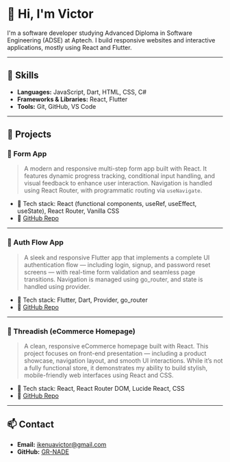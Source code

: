 # 👋 Hi, I'm Victor

I'm a software developer studying Advanced Diploma in Software Engineering (ADSE) at Aptech. I build responsive websites and interactive applications, mostly using React and Flutter.

---

## 🔧 Skills
- **Languages:** JavaScript, Dart, HTML, CSS, C#
- **Frameworks & Libraries:** React, Flutter
- **Tools:** Git, GitHub, VS Code

---

## 🧩 Projects

### 🎯 Form App
> A modern and responsive multi-step form app built with React. It features dynamic progress tracking, conditional input handling, and visual feedback to enhance user interaction. Navigation is handled using React Router, with programmatic routing via `useNavigate`.

- 🔹 Tech stack: React (functional components, useRef, useEffect, useState), React Router, Vanilla CSS
- 🔹 [GitHub Repo](https://github.com/GR-NADE/Form-App)

---

### 🎯 Auth Flow App
> A sleek and responsive Flutter app that implements a complete UI authentication flow — including login, signup, and password reset screens — with real-time form validation and seamless page transitions. Navigation is managed using go_router, and state is handled using provider.

- 🔹 Tech stack: Flutter, Dart, Provider, go_router
- 🔹 [GitHub Repo](https://github.com/GR-NADE/Login-Signup-App)

---

### 🎯 Threadish (eCommerce Homepage)
> A clean, responsive eCommerce homepage built with React. This project focuses on front-end presentation — including a product showcase, navigation layout, and smooth UI interactions. While it’s not a fully functional store, it demonstrates my ability to build stylish, mobile-friendly web interfaces using React and CSS.

- 🔹 Tech stack: React, React Router DOM, Lucide React, CSS
- 🔹 [GitHub Repo](https://github.com/GR-NADE/Threadish-Website)

---

## 📫 Contact
- **Email:** ikenuavictor@gmail.com
- **GitHub:** [GR-NADE](https://github.com/GR-NADE)
